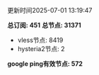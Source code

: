 更新时间2025-07-01 13:19:47

**总订阅: 451**
**总节点: 31371**
- vless节点: 8419
- hysteria2节点: 2

**google ping有效节点: 572**
